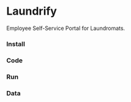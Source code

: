 # Laundrify
Employee Self-Service Portal for Laundromats.

### Install

### Code

### Run

### Data
